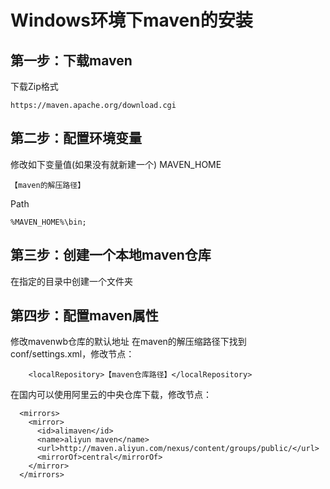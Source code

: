 # Windows环境下maven的安装

## 第一步：下载maven
下载Zip格式
```
https://maven.apache.org/download.cgi
```

## 第二步：配置环境变量
修改如下变量值(如果没有就新建一个)
MAVEN_HOME
```
【maven的解压路径】
```
Path
```
%MAVEN_HOME%\bin;
```
## 第三步：创建一个本地maven仓库
在指定的目录中创建一个文件夹

## 第四步：配置maven属性
修改mavenwb仓库的默认地址
在maven的解压缩路径下找到conf/settings.xml，修改节点：
```
	<localRepository>【maven仓库路径】</localRepository>
```
在国内可以使用阿里云的中央仓库下载，修改节点：
```
  <mirrors>
    <mirror>
      <id>alimaven</id>
      <name>aliyun maven</name>
      <url>http://maven.aliyun.com/nexus/content/groups/public/</url>
      <mirrorOf>central</mirrorOf>        
    </mirror>
  </mirrors>
```